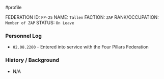 #profile 

FEDERATION ID: `FP-25`
NAME: `Tallen`
FACTION: `ZAP`
RANK/OCCUPATION: `Member of ZAP`
STATUS: `On Leave`

### Personnel Log
- `02.08.2200` - Entered into service with the Four Pillars Federation

### History / Background
- N/A
